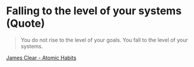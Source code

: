 
# Falling to the level of your systems (Quote)

> You do not rise to the level of your goals. You fall to the level of your systems.

[James Clear - Atomic Habits](https://jamesclear.com/atomic-habits)

